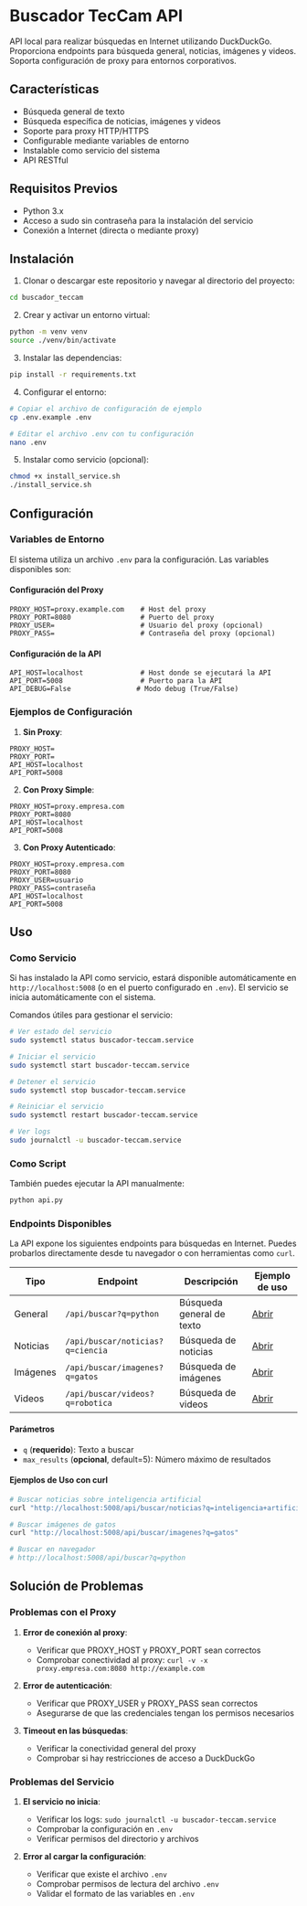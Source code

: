 # Buscador TecCam API

API local para realizar búsquedas en Internet utilizando DuckDuckGo. Proporciona endpoints para búsqueda general, noticias, imágenes y videos. Soporta configuración de proxy para entornos corporativos.

## Características

- Búsqueda general de texto
- Búsqueda específica de noticias, imágenes y videos
- Soporte para proxy HTTP/HTTPS
- Configurable mediante variables de entorno
- Instalable como servicio del sistema
- API RESTful

## Requisitos Previos

- Python 3.x
- Acceso a sudo sin contraseña para la instalación del servicio
- Conexión a Internet (directa o mediante proxy)

## Instalación

1. Clonar o descargar este repositorio y navegar al directorio del proyecto:
```bash
cd buscador_teccam
```

2. Crear y activar un entorno virtual:
```bash
python -m venv venv
source ./venv/bin/activate
```

3. Instalar las dependencias:
```bash
pip install -r requirements.txt
```

4. Configurar el entorno:
```bash
# Copiar el archivo de configuración de ejemplo
cp .env.example .env

# Editar el archivo .env con tu configuración
nano .env
```

5. Instalar como servicio (opcional):
```bash
chmod +x install_service.sh
./install_service.sh
```

## Configuración

### Variables de Entorno

El sistema utiliza un archivo `.env` para la configuración. Las variables disponibles son:

#### Configuración del Proxy
```env
PROXY_HOST=proxy.example.com    # Host del proxy
PROXY_PORT=8080                 # Puerto del proxy
PROXY_USER=                     # Usuario del proxy (opcional)
PROXY_PASS=                     # Contraseña del proxy (opcional)
```

#### Configuración de la API
```env
API_HOST=localhost              # Host donde se ejecutará la API
API_PORT=5008                   # Puerto para la API
API_DEBUG=False                # Modo debug (True/False)
```

### Ejemplos de Configuración

1. **Sin Proxy**:
```env
PROXY_HOST=
PROXY_PORT=
API_HOST=localhost
API_PORT=5008
```

2. **Con Proxy Simple**:
```env
PROXY_HOST=proxy.empresa.com
PROXY_PORT=8080
API_HOST=localhost
API_PORT=5008
```

3. **Con Proxy Autenticado**:
```env
PROXY_HOST=proxy.empresa.com
PROXY_PORT=8080
PROXY_USER=usuario
PROXY_PASS=contraseña
API_HOST=localhost
API_PORT=5008
```

## Uso

### Como Servicio

Si has instalado la API como servicio, estará disponible automáticamente en `http://localhost:5008` (o en el puerto configurado en `.env`). El servicio se inicia automáticamente con el sistema.

Comandos útiles para gestionar el servicio:
```bash
# Ver estado del servicio
sudo systemctl status buscador-teccam.service

# Iniciar el servicio
sudo systemctl start buscador-teccam.service

# Detener el servicio
sudo systemctl stop buscador-teccam.service

# Reiniciar el servicio
sudo systemctl restart buscador-teccam.service

# Ver logs
sudo journalctl -u buscador-teccam.service
```

### Como Script

También puedes ejecutar la API manualmente:
```bash
python api.py
```

### Endpoints Disponibles

La API expone los siguientes endpoints para búsquedas en Internet. Puedes probarlos directamente desde tu navegador o con herramientas como `curl`.

| Tipo      | Endpoint                                 | Descripción                | Ejemplo de uso                                                                 |
|-----------|------------------------------------------|----------------------------|--------------------------------------------------------------------------------|
| General   | `/api/buscar?q=python`                   | Búsqueda general de texto  | [Abrir](http://localhost:5008/api/buscar?q=python)                             |
| Noticias  | `/api/buscar/noticias?q=ciencia`         | Búsqueda de noticias       | [Abrir](http://localhost:5008/api/buscar/noticias?q=ciencia)                   |
| Imágenes  | `/api/buscar/imagenes?q=gatos`           | Búsqueda de imágenes       | [Abrir](http://localhost:5008/api/buscar/imagenes?q=gatos)                     |
| Videos    | `/api/buscar/videos?q=robotica`          | Búsqueda de videos         | [Abrir](http://localhost:5008/api/buscar/videos?q=robotica)                    |

#### Parámetros

- `q` (**requerido**): Texto a buscar
- `max_results` (**opcional**, default=5): Número máximo de resultados

#### Ejemplos de Uso con curl

```bash
# Buscar noticias sobre inteligencia artificial
curl "http://localhost:5008/api/buscar/noticias?q=inteligencia+artificial&max_results=3"

# Buscar imágenes de gatos
curl "http://localhost:5008/api/buscar/imagenes?q=gatos"

# Buscar en navegador
# http://localhost:5008/api/buscar?q=python
```

## Solución de Problemas

### Problemas con el Proxy

1. **Error de conexión al proxy**:
   - Verificar que PROXY_HOST y PROXY_PORT sean correctos
   - Comprobar conectividad al proxy: `curl -v -x proxy.empresa.com:8080 http://example.com`

2. **Error de autenticación**:
   - Verificar que PROXY_USER y PROXY_PASS sean correctos
   - Asegurarse de que las credenciales tengan los permisos necesarios

3. **Timeout en las búsquedas**:
   - Verificar la conectividad general del proxy
   - Comprobar si hay restricciones de acceso a DuckDuckGo

### Problemas del Servicio

1. **El servicio no inicia**:
   - Verificar los logs: `sudo journalctl -u buscador-teccam.service`
   - Comprobar la configuración en `.env`
   - Verificar permisos del directorio y archivos

2. **Error al cargar la configuración**:
   - Verificar que existe el archivo `.env`
   - Comprobar permisos de lectura del archivo `.env`
   - Validar el formato de las variables en `.env`
